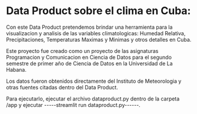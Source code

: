 # Data Product sobre el clima en Cuba:

Con este Data Product pretendemos brindar una herramienta para la visualizacion y analisis de las variables climatologicas: Humedad Relativa, Precipitaciones,
Temperaturas Maximas y Minimas y otros detalles en Cuba. 

Este proyecto fue creado como un proyecto de las asignaturas Programacion y Comunicacion en Ciencia de Datos para el segundo semestre de primer año de Ciencia de Datos en la Universidad de La Habana.

Los datos fueron obtenidos directamente del Instituto de Meteorologia y otras fuentes citadas dentro del Data Product.

Para ejecutarlo, ejecutar el archivo dataproduct.py dentro de la carpeta /app y ejecutar -----streamlit run dataproduct.py------.
